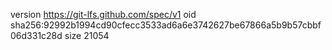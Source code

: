 version https://git-lfs.github.com/spec/v1
oid sha256:92992b1994cd90cfecc3533ad6a6e3742627be67866a5b9b57cbbf06d331c28d
size 21054
